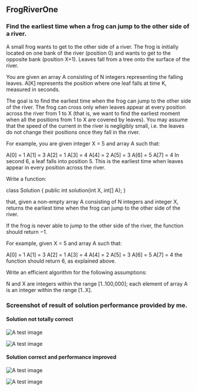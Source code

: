 ##  FrogRiverOne

### Find the earliest time when a frog can jump to the other side of a river.

A small frog wants to get to the other side of a river. The frog is initially located on one bank of the river (position 0) and wants to get to the opposite bank (position X+1). Leaves fall from a tree onto the surface of the river.

You are given an array A consisting of N integers representing the falling leaves. A[K] represents the position where one leaf falls at time K, measured in seconds.

The goal is to find the earliest time when the frog can jump to the other side of the river. The frog can cross only when leaves appear at every position across the river from 1 to X (that is, we want to find the earliest moment when all the positions from 1 to X are covered by leaves). You may assume that the speed of the current in the river is negligibly small, i.e. the leaves do not change their positions once they fall in the river.

For example, you are given integer X = 5 and array A such that:

  A[0] = 1
  A[1] = 3
  A[2] = 1
  A[3] = 4
  A[4] = 2
  A[5] = 3
  A[6] = 5
  A[7] = 4
In second 6, a leaf falls into position 5. This is the earliest time when leaves appear in every position across the river.

Write a function:

class Solution { public int solution(int X, int[] A); }

that, given a non-empty array A consisting of N integers and integer X, returns the earliest time when the frog can jump to the other side of the river.

If the frog is never able to jump to the other side of the river, the function should return −1.

For example, given X = 5 and array A such that:

  A[0] = 1
  A[1] = 3
  A[2] = 1
  A[3] = 4
  A[4] = 2
  A[5] = 3
  A[6] = 5
  A[7] = 4
the function should return 6, as explained above.

Write an efficient algorithm for the following assumptions:

N and X are integers within the range [1..100,000];
each element of array A is an integer within the range [1..X].





### Screenshot of result of solution performance provided by me.

#### Solution not totally correct
![A test image](https://github.com/Odubolaoluwatimilehin/Solved-Algorithims-Exercise/blob/master/FrogRiverOne%20Problem/Screenshot%20from%202020-08-09%2019-39-50.png?raw=true)

![A test image](https://github.com/Odubolaoluwatimilehin/Solved-Algorithims-Exercise/blob/master/FrogRiverOne%20Problem/Screenshot%20from%202020-08-09%2019-39-56.png?raw=true)


#### Solution correct and performance improved 

![A test image](https://github.com/Odubolaoluwatimilehin/Solved-Algorithims-Exercise/blob/master/FrogRiverOne%20Problem/Screenshot%20from%202020-08-09%2019-40-20.png?raw=true)

![A test image](https://github.com/Odubolaoluwatimilehin/Solved-Algorithims-Exercise/blob/master/FrogRiverOne%20Problem/Screenshot%20from%202020-08-09%2019-40-25.png?raw=true)

